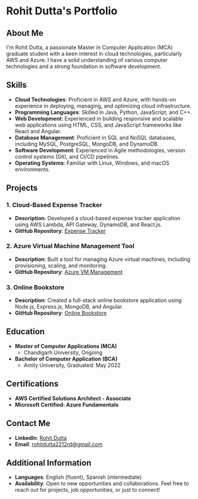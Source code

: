 # Rohit Dutta's Portfolio

## About Me

I'm Rohit Dutta, a passionate Master in Computer Application (MCA) graduate student with a keen interest in cloud technologies, particularly AWS and Azure. I have a solid understanding of various computer technologies and a strong foundation in software development.

## Skills

- **Cloud Technologies**: Proficient in AWS and Azure, with hands-on experience in deploying, managing, and optimizing cloud infrastructure.
- **Programming Languages**: Skilled in Java, Python, JavaScript, and C++.
- **Web Development**: Experienced in building responsive and scalable web applications using HTML, CSS, and JavaScript frameworks like React and Angular.
- **Database Management**: Proficient in SQL and NoSQL databases, including MySQL, PostgreSQL, MongoDB, and DynamoDB.
- **Software Development**: Experienced in Agile methodologies, version control systems (Git), and CI/CD pipelines.
- **Operating Systems**: Familiar with Linux, Windows, and macOS environments.

## Projects

### 1. Cloud-Based Expense Tracker
- **Description**: Developed a cloud-based expense tracker application using AWS Lambda, API Gateway, DynamoDB, and React.js.
- **GitHub Repository**: [Expense Tracker](https://github.com/johndoe/expense-tracker)

### 2. Azure Virtual Machine Management Tool
- **Description**: Built a tool for managing Azure virtual machines, including provisioning, scaling, and monitoring.
- **GitHub Repository**: [Azure VM Management](https://github.com/johndoe/azure-vm-management)

### 3. Online Bookstore
- **Description**: Created a full-stack online bookstore application using Node.js, Express.js, MongoDB, and Angular.
- **GitHub Repository**: [Online Bookstore](https://github.com/johndoe/online-bookstore)

## Education

- **Master of Computer Applications (MCA)**
  - Chandigarh University, Ongoing
- **Bachelor of Computer Application (BCA)**
  - Amity University, Graduated: May 2022

## Certifications

- **AWS Certified Solutions Architect - Associate**
- **Microsoft Certified: Azure Fundamentals**

## Contact Me

- **LinkedIn**: [Rohit Dutta](https://www.linkedin.com/in/m-rohit-dutta)
- **Email**: rohitdutta2212rd@gmail.com

## Additional Information

- **Languages**: English (fluent), Spanish (intermediate)
- **Availability**: Open to new opportunities and collaborations. Feel free to reach out for projects, job opportunities, or just to connect!
